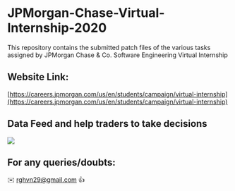 # JPMorgan-Chase-Virtual-Internship-2020


This repository contains the submitted patch files of the various tasks assigned by JPMorgan Chase &amp; Co. Software Engineering Virtual Internship
## Website Link:

[https://careers.jpmorgan.com/us/en/students/campaign/virtual-internship](https://careers.jpmorgan.com/us/en/students/campaign/virtual-internship)

## Data Feed and help traders to take decisions
![](https://github.com/iamlovelesh/JPMorgan-Chase-Virtual-Internship/blob/master/Final_Result_Data_Feed.png)

## For any queries/doubts:

:envelope: rghvn29@gmail.com :thumbsup:
